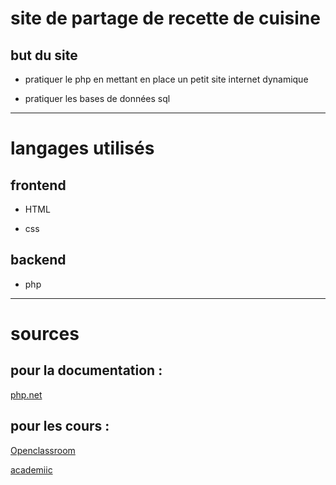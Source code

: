 # site de partage de recette de cuisine

## but du site

+ pratiquer le php en mettant en place un petit site internet dynamique

+ pratiquer les bases de données sql

---
# langages utilisés

## frontend

+ HTML

+ css

## backend

+ php 

---
# sources 


## pour la documentation :
[php.net](https://www.php.net/)

## pour les cours :

[Openclassroom](https://openclassrooms.com/fr/courses/918836-concevez-votre-site-web-avec-php-et-mysql/7390566-tirez-un-maximum-de-ce-cours)


[academiic](https://www.linkedin.com/learning/l-essentiel-de-php-8/bienvenue-dans-l-essentiel-de-php-8-1?dApp=54684504&focused=true&leis=AICC&resume=false&u=51253468)